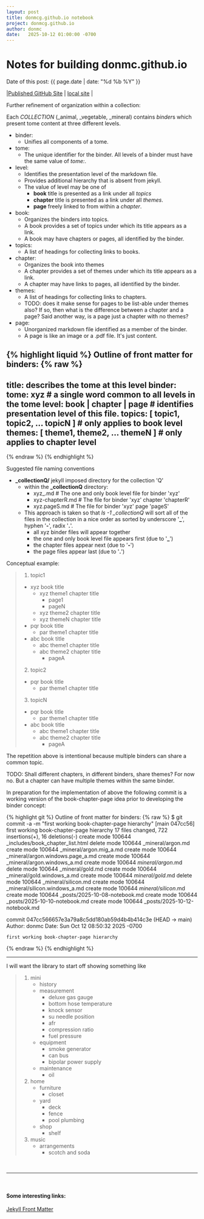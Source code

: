 ```yaml
---
layout: post
title: donmcg.github.io notebook 
project: donmcg.github.io
author: donmc
date:   2025-10-12 01:00:00 -0700
---
```

<head>
    <script type="text/javascript" async
      src="https://cdnjs.cloudflare.com/ajax/libs/mathjax/2.7.7/MathJax.js?config=TeX-MML-AM_CHTML">
    </script>
</head>

# Notes for building donmc.github.io
Date of this post: {{ page.date | date: "%d %b %Y" }}

|[Published GitHub Site](https://donmcg.github.io) | [local site](http://localhost:4000) |

Further refinement of organization within a collection:

Each *COLLECTION* (_animal, _vegetable, _mineral) contains *binder*s
which present tome content at three different levels.  

- binder:
  * Unifies all components of a tome.
- tome:
  * The unique identifier for the binder.  All levels of a binder must
  have the same value of *tome:*.
- level:
  * Identifies the presentation level of the markdown file.
  * Provides additional hierarchy that is absent from jekyll.
  * The value of level may be one of 
    + **book** title is presented as a link under all *topics*
    + **chapter** title is presented as a link under all *themes*.
    + **page** freely linked to from within a *chapter*.
- book:
  * Organizes the binders into topics. 
  * A book provides a set of topics under which its title appears as a link.
  * A book may have chapters or pages, all identified by the binder.
- topics:
  * A list of headings for collecting links to books.
- chapter: 
  * Organizes the book into themes
  * A chapter provides a set of themes under which its title appears as a link.
  * A chapter may have links to pages, all identified by the binder.
- themes:
  * A list of headings for collecting links to chapters.
  * TODO: does it make sense for pages to be list-able under themes also?
  If so, then what is the difference between a chapter and a page?
  Said another way, is a page just a chapter with no themes?
- page:
  * Unorganized markdown file identified as a member of the binder.
  * A page is like an image or a .pdf file.  It's just content.

{% highlight liquid %}
Outline of front matter for binders:
{% raw %}
---
title: describes the tome at this level
binder:
  tome:  xyz  # a single word common to all levels in the tome 
  level: book | chapter | page # identifies presentation level of this file.
  topics: [ topic1, topic2, ... topicN ] # only applies to book level
  themes: [ theme1, theme2, ... themeN ] # only applies to chapter level
---
{% endraw %}
{% endhighlight %}

Suggested file naming conventions
- **_collectionQ/** jekyll imposed directory for the collection 'Q'
  * within the **_collectionQ** directory:
    + xyz_.md   # The one and only book level file for binder 'xyz'
    + xyz-chapterR.md # The file for binder 'xyz' chapter 'chapterR' 
    + xyz.pageS.md # The file for binder 'xyz' page 'pageS' 
  * This approach is taken so that *ls -1 _collectionQ* will sort
    all of the files in the collection in a nice order as sorted by underscore
    '**_**', hyphen '**-**', radix '**.**'.
    + all xyz binder files will appear together
    + the one and only book level file appears first (due to '**_**')
    + the chapter files appear next (due to '**-**')
    + the page files appear last (due to '**.**')

Conceptual example:
> 1. topic1
>   - xyz book title 
>     - xyz theme1 chapter title
>       - page1
>       - pageN
>     - xyz theme2 chapter title
>     - xyz themeN chapter title
>   - pqr book title 
>     - par theme1 chapter title
>   - abc book title 
>     - abc theme1 chapter title
>     - abc theme2 chapter title
>       - pageA
> 2. topic2
>   - pqr book title 
>     - par theme1 chapter title
> 3. topicN
>   - pqr book title 
>     - par theme1 chapter title
>   - abc book title 
>     - abc theme1 chapter title
>     - abc theme2 chapter title
>       - pageA

The repetition above is intentional because multiple binders can share
a common topic.  

TODO: Shall different chapters, in different binders, share themes?
For now no.  But a chapter can have multiple themes within the same binder.

In preparation for the implementation of above the following
commit is a working version of the book-chapter-page idea prior
to developing the binder concept:

{% highlight git %}
Outline of front matter for binders:
{% raw %}
$ git commit -a -m "first working book-chapter-page hierarchy"
[main 047cc56] first working book-chapter-page hierarchy
 17 files changed, 722 insertions(+), 16 deletions(-)
 create mode 100644 _includes/book_chapter_list.html
 delete mode 100644 _mineral/argon.md
 create mode 100644 _mineral/argon.mig_a.md
 create mode 100644 _mineral/argon.windows.page_a.md
 create mode 100644 _mineral/argon.windows_a.md
 create mode 100644 _mineral/argon_.md
 delete mode 100644 _mineral/gold.md
 create mode 100644 _mineral/gold.windows_a.md
 create mode 100644 _mineral/gold_.md
 delete mode 100644 _mineral/silicon.md
 create mode 100644 _mineral/silicon.windows_a.md
 create mode 100644 _mineral/silicon_.md
 create mode 100644 _posts/2025-10-08-notebook.md
 create mode 100644 _posts/2025-10-10-notebook.md
 create mode 100644 _posts/2025-10-12-notebook.md

commit 047cc566657e3a79a8c5dd180ab59d4b4b414c3e (HEAD -> main)
Author: donmc
Date:   Sun Oct 12 08:50:32 2025 -0700

    first working book-chapter-page hierarchy
{% endraw %}
{% endhighlight %}

---

I will want the library to start off showing something like
> 1. mini
>     - history
>     - measurement
>         * deluxe gas gauge
>         * bottom hose temperature
>         * knock sensor
>         * su needle position
>         * afr
>         * compression ratio
>         * fuel pressure
>     - equipment
>         * smoke generator
>         * can bus
>         * bipolar power supply
>     - maintenance
>         * oil
> 2. home
>     - furniture
>         * closet
>     - yard
>         * deck
>         * fence
>         * pool plumbing
>     - shop
>         * shelf
> 3. music
>     - arrangements
>       * scotch and soda


&nbsp;

---
&nbsp;
#### Some interesting links:
[Jekyll Front Matter](https://gurkhatech.com/jekyll-front-matter-yaml-power-explained/?srsltid=AfmBOoqiKUJCt0WFt-ppiXKjlrr-OIBUJKYWNTkMBaK7X5OEIr4O0pqu)<br>
